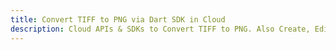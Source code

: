 ---title: Convert TIFF to PNG via Dart SDK in Clouddescription: Cloud APIs & SDKs to Convert TIFF to PNG. Also Create, Edit & Render Microsoft Word & OpenOffice documents in the Cloud.---